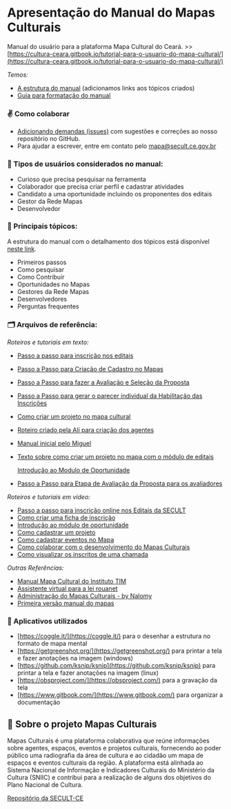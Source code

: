 # Apresentação do Manual do Mapas Culturais

Manual do usuário para a plataforma Mapa Cultural do Ceará. &gt;&gt; [https://cultura-ceara.gitbook.io/tutorial-para-o-usuario-do-mapa-cultural/](https://cultura-ceara.gitbook.io/tutorial-para-o-usuario-do-mapa-cultural/) 

_Temos:_

* [A estrutura do manual](https://coggle.it/diagram/XfeOoGj7x0kesEKq/t/estrutura-tutorial-mapa-cultural) \(adicionamos links aos tópicos criados\)
* [Guia para formatação do manual](https://cultura-ceara.gitbook.io/tutorial-para-o-usuario-do-mapa-cultural/como-contribuir/como-colaborar-com-o-projeto-mapas-culturais/formatacao-do-manual)

### ✌ Como colaborar

* [Adicionando demandas \(issues\)](https://github.com/secultce/manual-mapasculturais/issues) com sugestões e correções ao nosso repositório no GitHub.
* Para ajudar a escrever, entre em contato pelo mapa@secult.ce.gov.br

### 👥 Tipos de usuários considerados no manual:

* Curioso que precisa pesquisar na ferramenta
* Colaborador que precisa criar perfil e cadastrar atividades
* Candidato a uma oportunidade incluindo os proponentes dos editais
* Gestor da Rede Mapas
* Desenvolvedor

### 🔖 Principais tópicos:

A estrutura do manual com o detalhamento dos tópicos está disponível [neste link](https://coggle.it/diagram/XfeOoGj7x0kesEKq/t/estrutura-tutorial-mapa-cultural).

* Primeiros passos
* Como pesquisar
* Como Contribuir
* Oportunidades no Mapas
* Gestores da Rede Mapas
* Desenvolvedores
* Perguntas frequentes

### 🗂 Arquivos de referência:

_Roteiros e tutoriais em texto:_

* [ Passo a passo para inscrição nos editais](https://docs.google.com/document/d/1lHig9fcikw_w4j8qTYFrotBSzS9zc0muRZeUSfC631o)
* [Passo a Passo para Criação de Cadastro no Mapas](https://docs.google.com/document/d/1rmqUGF_E6eR_ATK1eaN6RcBqr0iUB4guQylhoIONeB4)
* [Passo a Passo para fazer a Avaliação e Seleção da Proposta](https://docs.google.com/document/d/1Iqgh5RxibYGYlpbypT3_2u096bIbB-82bofSuh5g29I)
* [Passo a Passo para gerar o parecer individual da Habilitação das Inscrições](https://docs.google.com/document/d/1aU2gruR6Hi09aAqTH_yAX8ZBdbWSUbyAMEFSP52wtl0)
* [Como criar um projeto no mapa cultural](https://docs.google.com/document/d/1HosOZ0ReHoXlD3hal4-Y8r51kL_qwRGLL7jwZns1SL8)
* [Roteiro criado pela Ali para criação dos agentes](https://docs.google.com/document/d/1usS4tPiNFUT8_FzErsR5l69_PzhNoqqs6UyuRpzSd4I/edit#%20)
* [Manual inicial pelo Miguel](https://drive.google.com/drive/u/0/folders/0B4Q7Y_cuhmVKdkNtR3dRcjBTSG8)
* [Texto sobre como criar um projeto no mapa com o módulo de editais](https://docs.google.com/document/d/1HosOZ0ReHoXlD3hal4-Y8r51kL_qwRGLL7jwZns1SL8)

  [Introdução ao Modulo de Oportunidade](https://docs.google.com/document/d/1HosOZ0ReHoXlD3hal4-Y8r51kL_qwRGLL7jwZns1SL8)

* [Passo a Passo para Etapa de Avaliação da Proposta para os avaliadores](https://docs.google.com/document/d/1Iqgh5RxibYGYlpbypT3_2u096bIbB-82bofSuh5g29I/edit)

_Roteiros e tutoriais em vídeo:_

* [Passo a passo para inscrição online nos Editais da SECULT](https://youtu.be/FLEhlKN5-9I)
* [Como criar uma ficha de inscrição](https://youtu.be/UWRYV9RG0As)
* [Introdução ao módulo de oportunidade](https://youtu.be/IGwUEt8DJM8)
* [Como cadastrar um projeto](https://youtu.be/dA2nhUAD--E)
* [Como cadastrar eventos no Mapa](https://youtu.be/6dRqfGP8mz8)
* [Como colaborar com o desenvolvimento do Mapas Culturais](https://youtu.be/oEFWNI8ckNQ)
* [Como visualizar os inscritos de uma chamada](https://youtu.be/uStoGL9-01s)

_Outras Referências:_

* [Manual Mapa Cultural do Instituto TIM](https://drive.google.com/file/d/0B_rIJHZCUTCHN3hFaFRsTENaYVE/view?usp=sharing)
* [Assistente virtual para a lei rouanet](https://github.com/lappis-unb/rouana)
* [Administração do Mapas Culturais - by Nalomy](https://sites.google.com/view/mapasculturais/p%C3%A1gina-inicial)
* [Primeira versão manual do mapas](https://docs.google.com/document/d/1JpdvtPMwyxmWktUVsn1W7Tyk_ZFV73V2791S7IqjeCQ)

### 📱 Aplicativos utilizados

* [https://coggle.it/](https://coggle.it/) para o desenhar a estrutura no formato de mapa mental
* [https://getgreenshot.org/](https://getgreenshot.org/) para printar a tela e fazer anotações na imagem \(windows\)
* [https://github.com/ksnip/ksnip](https://github.com/ksnip/ksnip) para printar a tela e fazer anotações na imagem \(linux\)
* [https://obsproject.com/](https://obsproject.com/) para a gravação da tela
* [https://www.gitbook.com/](https://www.gitbook.com/) para organizar a documentação

## 📍 Sobre o projeto Mapas Culturais

Mapas Culturais é uma plataforma colaborativa que reúne informações sobre agentes, espaços, eventos e projetos culturais, fornecendo ao poder público uma radiografia da área de cultura e ao cidadão um mapa de espaços e eventos culturais da região. A plataforma está alinhada ao Sistema Nacional de Informação e Indicadores Culturais do Ministério da Cultura \(SNIIC\) e contribui para a realização de alguns dos objetivos do Plano Nacional de Cultura.

[Repositório da SECULT-CE](https://github.com/secultce/mapasculturais)

